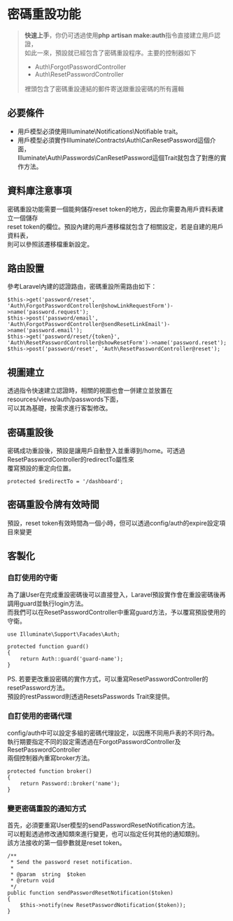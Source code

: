 # 密碼重設功能

> **快速上手**，你仍可透過使用**php artisan make:auth**指令直接建立用戶認證，<br/>
> 如此一來，預設就已經包含了密碼重設程序。主要的控制器如下<br/>
> - Auth\ForgotPasswordController
> - Auth\ResetPasswordController<br/>
>
> 裡頭包含了密碼重設連結的郵件寄送跟重設密碼的所有邏輯

## 必要條件
 - 用戶模型必須使用Illuminate\Notifications\Notifiable trait。
 - 用戶模型必須實作Illuminate\Contracts\Auth\CanResetPassword這個介面，<br/>
   Illuminate\Auth\Passwords\CanResetPassword這個Trait就包含了對應的實作方法。<br/>

## 資料庫注意事項
密碼重設功能需要一個能夠儲存reset token的地方，因此你需要為用戶資料表建立一個儲存<br/>
reset token的欄位。預設內建的用戶遷移檔就包含了相關設定，若是自建的用戶資料表，<br/>
則可以參照該遷移檔重新設定。

## 路由設置
參考Laravel內建的認證路由，密碼重設所需路由如下：
```
$this->get('password/reset', 'Auth\ForgotPasswordController@showLinkRequestForm')->name('password.request');
$this->post('password/email', 'Auth\ForgotPasswordController@sendResetLinkEmail')->name('password.email');
$this->get('password/reset/{token}', 'Auth\ResetPasswordController@showResetForm')->name('password.reset');
$this->post('password/reset', 'Auth\ResetPasswordController@reset');
```

## 視圖建立
透過指令快速建立認證時，相關的視圖也會一併建立並放置在resources/views/auth/passwords下面，<br/>
可以其為基礎，按需求進行客製修改。

## 密碼重設後
密碼成功重設後，預設是讓用戶自動登入並重導到/home。可透過ResetPasswordController的redirectTo屬性來<br/>
覆寫預設的重定向位置。
```
protected $redirectTo = '/dashboard';
```

## 密碼重設令牌有效時間
預設，reset token有效時間為一個小時，但可以透過config/auth的expire設定項目來變更

## 客製化
### 自訂使用的守衛
為了讓User在完成重設密碼後可以直接登入，Laravel預設實作會在重設密碼後再調用guard並執行login方法。<br/>
而我們可以在ResetPasswordController中重寫guard方法，予以覆寫預設使用的守衛。<br/>
```
use Illuminate\Support\Facades\Auth;

protected function guard()
{
    return Auth::guard('guard-name');
}
```
PS. 若要更改重設密碼的實作方式，可以重寫ResetPasswordController的resetPassword方法。<br/>
       預設的restPassword則透過ResetsPasswords Trait來提供。

### 自訂使用的密碼代理
config/auth中可以設定多組的密碼代理設定，以因應不同用戶表的不同行為。<br/>
執行期要指定不同的設定需透過在ForgotPasswordController及ResetPasswordController<br/>
兩個控制器內重寫broker方法。
```
protected function broker()
{
    return Password::broker('name');
}
```

### 變更密碼重設的通知方式
首先，必須要重寫User模型的sendPasswordResetNotification方法。<br/>
可以輕鬆透過修改通知類來進行變更，也可以指定任何其他的通知類別。<br/>
該方法接收的第一個參數就是reset token。
```
/**
 * Send the password reset notification.
 *
 * @param  string  $token
 * @return void
 */
public function sendPasswordResetNotification($token)
{
    $this->notify(new ResetPasswordNotification($token));
}
```